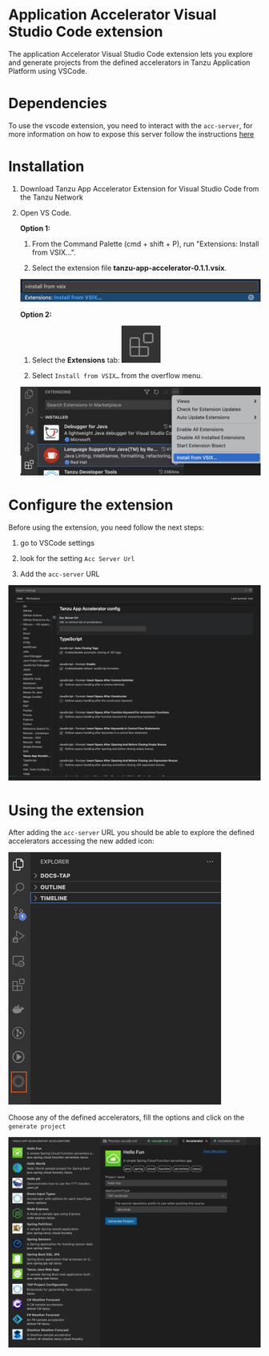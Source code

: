 # Application Accelerator Visual Studio Code extension
The application Accelerator Visual Studio Code extension lets you explore and generate projects
from the defined accelerators in Tanzu Application Platform using VSCode.

# Dependencies
To use the vscode extension, you need to interact with the `acc-server`, for more
information on how to expose this server follow the instructions [here](../cli-plugins/accelerator/overview.md#server-api-connections)

# <a id="vs-code-app-accel-install"></a> Installation

1. Download Tanzu App Accelerator Extension for Visual Studio Code from the Tanzu Network

2. Open VS Code.

    **Option 1:**

    1. From the Command Palette (cmd + shift + P), run "Extensions: Install from VSIX...".

    2. Select the extension file **tanzu-app-accelerator-0.1.1.vsix**.

    ![Command palette open showing text Extensions: INSTALL FROM VSIX...](../images/vscode-install1.png)

    **Option 2:**

    1. Select the **Extensions** tab: ![The extensions tab icon which is a square cut in fourths with the top-right fourth moved away from the other three](../images/vscode-install2.png)

    2. Select `Install from VSIX…` from the overflow menu.

    ![The VS Code interface showing the extensions tab open, the overflow menu in the extensions tab open, and the "Install from VSIX..." option highlighted](../images/vscode-install3.png)

# Configure the extension

Before using the extension, you need follow the next steps:

1. go to VSCode settings

2. look for the setting `Acc Server Url`

3. Add the `acc-server` URL

![Setting](../images/acc-server-config.png)

# Using the extension

After adding the `acc-server` URL you should be able to explore the defined accelerators
accessing the new added icon:

![extension](../images/app-accelerators-vscode-icon.png)

Choose any of the defined accelerators, fill the options and click on the `generate project`

![accelerator](../images/acc-form.png)